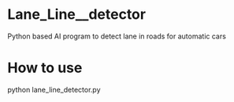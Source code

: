 # Lane_Line__detector
Python based AI program to detect lane in roads for automatic cars

# How to use
python lane_line_detector.py
